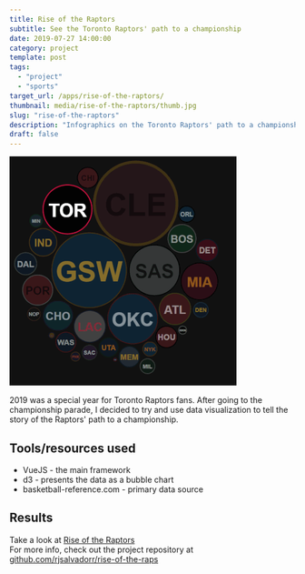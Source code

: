 ```yaml
---
title: Rise of the Raptors
subtitle: See the Toronto Raptors' path to a championship
date: 2019-07-27 14:00:00
category: project
template: post
tags:
  - "project"
  - "sports"
target_url: /apps/rise-of-the-raptors/
thumbnail: media/rise-of-the-raptors/thumb.jpg
slug: "rise-of-the-raptors"
description: "Infographics on the Toronto Raptors' path to a championship"
draft: false
---
```


![yep yep yep](./demo.gif "yea")

2019 was a special year for Toronto Raptors fans. After going to the championship parade, I decided to try and use data visualization to tell the story of the Raptors' path to a championship.

## Tools/resources used

- VueJS - the main framework
- d3 - presents the data as a bubble chart
- basketball-reference.com - primary data source

## Results

Take a look at [Rise of the Raptors](http://www.rjsalvadorr.com/apps/rise-of-the-raptors/)  
For more info, check out the project repository at [github.com/rjsalvadorr/rise-of-the-raps](https://github.com/rjsalvadorr/rise-of-the-raps)
